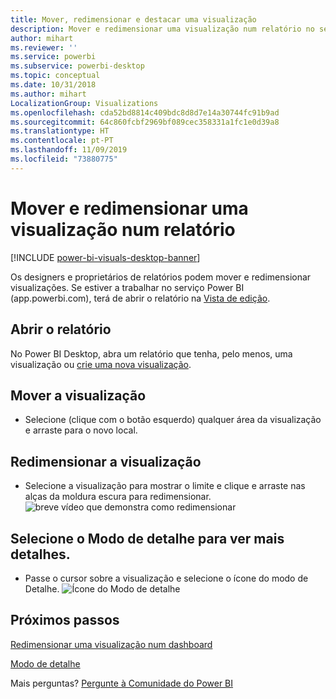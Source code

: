 ```yaml
---
title: Mover, redimensionar e destacar uma visualização
description: Mover e redimensionar uma visualização num relatório no serviço Power BI e Desktop
author: mihart
ms.reviewer: ''
ms.service: powerbi
ms.subservice: powerbi-desktop
ms.topic: conceptual
ms.date: 10/31/2018
ms.author: mihart
LocalizationGroup: Visualizations
ms.openlocfilehash: cda52bd8814c409bdc8d8d7e14a30744fc91b9ad
ms.sourcegitcommit: 64c860fcbf2969bf089cec358331a1fc1e0d39a8
ms.translationtype: HT
ms.contentlocale: pt-PT
ms.lasthandoff: 11/09/2019
ms.locfileid: "73880775"
---
```

# <a name="move-and-resize-a-visualization-in-a-report"></a>Mover e redimensionar uma visualização num relatório

[!INCLUDE [power-bi-visuals-desktop-banner](../includes/power-bi-visuals-desktop-banner.md)]

Os designers e proprietários de relatórios podem mover e redimensionar visualizações. Se estiver a trabalhar no serviço Power BI (app.powerbi.com), terá de abrir o relatório na [Vista de edição](../service-interact-with-a-report-in-editing-view.md). 

## <a name="open-the-report"></a>Abrir o relatório
No Power BI Desktop, abra um relatório que tenha, pelo menos, uma visualização ou [crie uma nova visualização](power-bi-report-add-visualizations-i.md). 

## <a name="move-the-visualization"></a>Mover a visualização
* Selecione (clique com o botão esquerdo) qualquer área da visualização e arraste para o novo local.

## <a name="resize-the-visualization"></a>Redimensionar a visualização
* Selecione a visualização para mostrar o limite e clique e arraste nas alças da moldura escura para redimensionar.  
  ![breve vídeo que demonstra como redimensionar](media/power-bi-visualization-move-and-resize/untitled.gif)

## <a name="select-focus-mode-to-see-more-detail"></a>Selecione o Modo de detalhe para ver mais detalhes.
* Passe o cursor sobre a visualização e selecione o ícone do modo de Detalhe.
  ![Ícone do Modo de detalhe](media/power-bi-visualization-move-and-resize/pbi_popouticon.jpg)

## <a name="next-steps"></a>Próximos passos
[Redimensionar uma visualização num dashboard](../service-dashboard-edit-tile.md)  

[Modo de detalhe](../consumer/end-user-focus.md)

Mais perguntas? [Pergunte à Comunidade do Power BI](https://community.powerbi.com/)